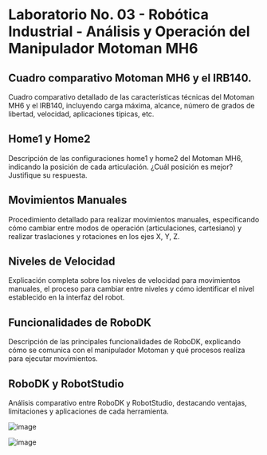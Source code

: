 # Laboratorio No. 03 - Robótica Industrial - Análisis y Operación del Manipulador Motoman MH6

## Cuadro comparativo Motoman MH6 y el IRB140.
Cuadro comparativo detallado de las características técnicas del Motoman MH6 y el IRB140, incluyendo carga máxima, alcance, número de grados de libertad, velocidad, aplicaciones típicas, etc.


## Home1 y Home2
Descripción de las configuraciones home1 y home2 del Motoman MH6, indicando la posición de cada articulación. ¿Cuál posición es mejor? Justifique su respuesta.

## Movimientos Manuales
Procedimiento detallado para realizar movimientos manuales, especificando cómo cambiar entre modos de operación (articulaciones, cartesiano) y realizar traslaciones y rotaciones en los ejes X, Y, Z.

## Niveles de Velocidad
Explicación completa sobre los niveles de velocidad para movimientos manuales, el proceso para cambiar entre niveles y cómo identificar el nivel establecido en la interfaz del robot.

## Funcionalidades de RoboDK
Descripción de las principales funcionalidades de RoboDK, explicando cómo se comunica con el manipulador Motoman y qué procesos realiza para ejecutar movimientos.

## RoboDK y RobotStudio

Análisis comparativo entre RoboDK y RobotStudio, destacando ventajas, limitaciones y aplicaciones de cada herramienta.


![image](https://github.com/user-attachments/assets/248b9236-2797-4c0e-874f-363f2962961e)


![image](https://github.com/user-attachments/assets/6214e048-4f28-4e0f-b923-85be6c8b2a8c)

